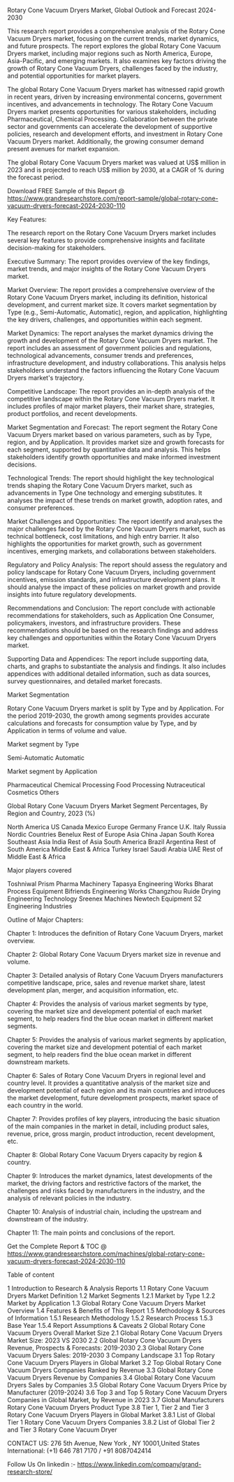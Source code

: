 Rotary Cone Vacuum Dryers Market, Global Outlook and Forecast 2024-2030

This research report provides a comprehensive analysis of the Rotary Cone Vacuum Dryers market, focusing on the current trends, market dynamics, and future prospects. The report explores the global Rotary Cone Vacuum Dryers market, including major regions such as North America, Europe, Asia-Pacific, and emerging markets. It also examines key factors driving the growth of Rotary Cone Vacuum Dryers, challenges faced by the industry, and potential opportunities for market players.

The global Rotary Cone Vacuum Dryers market has witnessed rapid growth in recent years, driven by increasing environmental concerns, government incentives, and advancements in technology. The Rotary Cone Vacuum Dryers market presents opportunities for various stakeholders, including Pharmaceutical, Chemical Processing. Collaboration between the private sector and governments can accelerate the development of supportive policies, research and development efforts, and investment in Rotary Cone Vacuum Dryers market. Additionally, the growing consumer demand present avenues for market expansion.

The global Rotary Cone Vacuum Dryers market was valued at US$ million in 2023 and is projected to reach US$ million by 2030, at a CAGR of % during the forecast period.

Download FREE Sample of this Report @ https://www.grandresearchstore.com/report-sample/global-rotary-cone-vacuum-dryers-forecast-2024-2030-110


Key Features:

The research report on the Rotary Cone Vacuum Dryers market includes several key features to provide comprehensive insights and facilitate decision-making for stakeholders.

Executive Summary: The report provides overview of the key findings, market trends, and major insights of the Rotary Cone Vacuum Dryers market.

Market Overview: The report provides a comprehensive overview of the Rotary Cone Vacuum Dryers market, including its definition, historical development, and current market size. It covers market segmentation by Type (e.g., Semi-Automatic, Automatic), region, and application, highlighting the key drivers, challenges, and opportunities within each segment.

Market Dynamics: The report analyses the market dynamics driving the growth and development of the Rotary Cone Vacuum Dryers market. The report includes an assessment of government policies and regulations, technological advancements, consumer trends and preferences, infrastructure development, and industry collaborations. This analysis helps stakeholders understand the factors influencing the Rotary Cone Vacuum Dryers market's trajectory.

Competitive Landscape: The report provides an in-depth analysis of the competitive landscape within the Rotary Cone Vacuum Dryers market. It includes profiles of major market players, their market share, strategies, product portfolios, and recent developments.

Market Segmentation and Forecast: The report segment the Rotary Cone Vacuum Dryers market based on various parameters, such as by Type, region, and by Application. It provides market size and growth forecasts for each segment, supported by quantitative data and analysis. This helps stakeholders identify growth opportunities and make informed investment decisions.

Technological Trends: The report should highlight the key technological trends shaping the Rotary Cone Vacuum Dryers market, such as advancements in Type One technology and emerging substitutes. It analyses the impact of these trends on market growth, adoption rates, and consumer preferences.

Market Challenges and Opportunities: The report identify and analyses the major challenges faced by the Rotary Cone Vacuum Dryers market, such as technical bottleneck, cost limitations, and high entry barrier. It also highlights the opportunities for market growth, such as government incentives, emerging markets, and collaborations between stakeholders.

Regulatory and Policy Analysis: The report should assess the regulatory and policy landscape for Rotary Cone Vacuum Dryers, including government incentives, emission standards, and infrastructure development plans. It should analyse the impact of these policies on market growth and provide insights into future regulatory developments.

Recommendations and Conclusion: The report conclude with actionable recommendations for stakeholders, such as Application One Consumer, policymakers, investors, and infrastructure providers. These recommendations should be based on the research findings and address key challenges and opportunities within the Rotary Cone Vacuum Dryers market.

Supporting Data and Appendices: The report include supporting data, charts, and graphs to substantiate the analysis and findings. It also includes appendices with additional detailed information, such as data sources, survey questionnaires, and detailed market forecasts.

Market Segmentation

Rotary Cone Vacuum Dryers market is split by Type and by Application. For the period 2019-2030, the growth among segments provides accurate calculations and forecasts for consumption value by Type, and by Application in terms of volume and value.

Market segment by Type



Semi-Automatic
Automatic


Market segment by Application



Pharmaceutical
Chemical Processing
Food Processing
Nutraceutical
Cosmetics
Others


Global Rotary Cone Vacuum Dryers Market Segment Percentages, By Region and Country, 2023 (%)



North America
US
Canada
Mexico
Europe
Germany
France
U.K.
Italy
Russia
Nordic Countries
Benelux
Rest of Europe
Asia
China
Japan
South Korea
Southeast Asia
India
Rest of Asia
South America
Brazil
Argentina
Rest of South America
Middle East & Africa
Turkey
Israel
Saudi Arabia
UAE
Rest of Middle East & Africa


Major players covered



Toshniwal
Prism Pharma Machinery
Tapasya Engineering Works
Bharat Process Equipment
Bifriends Engineering Works
Changzhou Ruide Drying Engineering Technology
Sreenex Machines
Newtech Equipment
S2 Engineering Industries


Outline of Major Chapters:

Chapter 1: Introduces the definition of Rotary Cone Vacuum Dryers, market overview.

Chapter 2: Global Rotary Cone Vacuum Dryers market size in revenue and volume.

Chapter 3: Detailed analysis of Rotary Cone Vacuum Dryers manufacturers competitive landscape, price, sales and revenue market share, latest development plan, merger, and acquisition information, etc.

Chapter 4: Provides the analysis of various market segments by type, covering the market size and development potential of each market segment, to help readers find the blue ocean market in different market segments.

Chapter 5: Provides the analysis of various market segments by application, covering the market size and development potential of each market segment, to help readers find the blue ocean market in different downstream markets.

Chapter 6: Sales of Rotary Cone Vacuum Dryers in regional level and country level. It provides a quantitative analysis of the market size and development potential of each region and its main countries and introduces the market development, future development prospects, market space of each country in the world.

Chapter 7: Provides profiles of key players, introducing the basic situation of the main companies in the market in detail, including product sales, revenue, price, gross margin, product introduction, recent development, etc.

Chapter 8: Global Rotary Cone Vacuum Dryers capacity by region & country.

Chapter 9: Introduces the market dynamics, latest developments of the market, the driving factors and restrictive factors of the market, the challenges and risks faced by manufacturers in the industry, and the analysis of relevant policies in the industry.

Chapter 10: Analysis of industrial chain, including the upstream and downstream of the industry.

Chapter 11: The main points and conclusions of the report.

Get the Complete Report & TOC @ https://www.grandresearchstore.com/machines/global-rotary-cone-vacuum-dryers-forecast-2024-2030-110

Table of content

1 Introduction to Research & Analysis Reports
1.1 Rotary Cone Vacuum Dryers Market Definition
1.2 Market Segments
1.2.1 Market by Type
1.2.2 Market by Application
1.3 Global Rotary Cone Vacuum Dryers Market Overview
1.4 Features & Benefits of This Report
1.5 Methodology & Sources of Information
1.5.1 Research Methodology
1.5.2 Research Process
1.5.3 Base Year
1.5.4 Report Assumptions & Caveats
2 Global Rotary Cone Vacuum Dryers Overall Market Size
2.1 Global Rotary Cone Vacuum Dryers Market Size: 2023 VS 2030
2.2 Global Rotary Cone Vacuum Dryers Revenue, Prospects & Forecasts: 2019-2030
2.3 Global Rotary Cone Vacuum Dryers Sales: 2019-2030
3 Company Landscape
3.1 Top Rotary Cone Vacuum Dryers Players in Global Market
3.2 Top Global Rotary Cone Vacuum Dryers Companies Ranked by Revenue
3.3 Global Rotary Cone Vacuum Dryers Revenue by Companies
3.4 Global Rotary Cone Vacuum Dryers Sales by Companies
3.5 Global Rotary Cone Vacuum Dryers Price by Manufacturer (2019-2024)
3.6 Top 3 and Top 5 Rotary Cone Vacuum Dryers Companies in Global Market, by Revenue in 2023
3.7 Global Manufacturers Rotary Cone Vacuum Dryers Product Type
3.8 Tier 1, Tier 2 and Tier 3 Rotary Cone Vacuum Dryers Players in Global Market
3.8.1 List of Global Tier 1 Rotary Cone Vacuum Dryers Companies
3.8.2 List of Global Tier 2 and Tier 3 Rotary Cone Vacuum Dryer

CONTACT US:
276 5th Avenue, New York , NY 10001,United States
International: (+1) 646 781 7170 / +91 8087042414

Follow Us On linkedin :- https://www.linkedin.com/company/grand-research-store/
 
